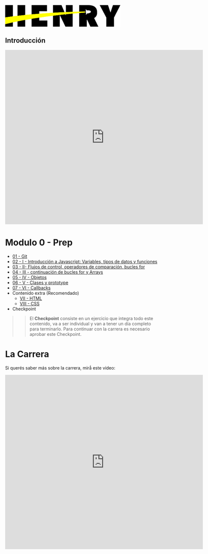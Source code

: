 <img  src='./logo.png' height='70px'>

## Introducción

<iframe src="https://player.vimeo.com/video/426566544" width="640" height="564" frameborder="0" allow="autoplay; fullscreen" allowfullscreen></iframe>

# Modulo 0 - Prep

* [01 - Git](./01-Git)
* [02 - I - Introducción a Javascript: Variables, tipos de datos y funciones](./02-JS-I)
* [03 - II- Flujos de control, operadores de comparación, bucles for](./03-JS-II)
* [04 - III - continuación de bucles for y Arrays](./04-JS-III)
* [05 - IV - Objetos](./05-JS-IV)
* [06 - V - Clases y prototype](./06-JS-V)
* [07 - VI - Callbacks](./07-JS-VI)
 * Contenido extra (Recomendado)
    - [VII - HTML](./08-HTML)
    - [VIII - CSS](./09-CSS-Positioning)
* Checkpoint

>> El **Checkpoint** consiste en un ejercicio que integra todo este contenido, va a ser individual y van a tener un día completo para terminarlo. Para continuar con la carrera es necesario aprobar este Checkpoint.

# La Carrera

Si querés saber más sobre la carrera, mirǻ este video:

<iframe src="https://player.vimeo.com/video/426044757" width="640" height="564" frameborder="0" allow="autoplay; fullscreen" allowfullscreen></iframe>

